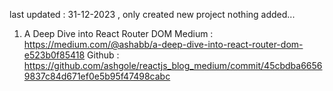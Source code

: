 last updated : 31-12-2023 ,
only created new project nothing added...

1. A Deep Dive into React Router DOM
Medium : https://medium.com/@ashabb/a-deep-dive-into-react-router-dom-e523b0f85418
Github : https://github.com/ashgole/reactjs_blog_medium/commit/45cbdba66569837c84d671ef0e5b95f47498cabc